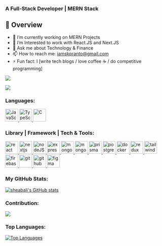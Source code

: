 <h3>A Full-Stack Developer | MERN Stack</h3>

## :eyes: Overview

- 🔭 I’m currently working on MERN Projects
- 🌱 I’m Interested to work with React.JS and Next.JS
- 💬 Ask me about Technology & Finance
- 📫 How to reach me: iamskpranto@gmail.com
- ⚡ Fun fact: I [write tech blogs / love coffee ☕ / do competitive programming]

<a href="https://www.github.com/sheabali" target="_blank" rel="noreferrer"><img
src="https://img.shields.io/github/followers/sheabali?logo=github&style=for-the-badge&color=0891b2&labelColor=1c1917" /></a>

<p align="left"> <a href="https://www.linkedin.com/in/sheabali/" target="blank"> <img src="https://img.shields.io/badge/LinkedIn-0077B5?style=for-the-badge&logo=linkedin&logoColor=white
"></a></p>

<h3 align="left">Languages:</h3>
<p align="left">
<a href="https://www.javascript.com/" target="_blank" rel="noreferrer">
<img src="https://upload.wikimedia.org/wikipedia/commons/thumb/9/99/Unofficial_JavaScript_logo_2.svg/2048px-Unofficial_JavaScript_logo_2.svg.png" alt="JavaScript" width="40" height="40"/>
</a>
<a href="https://www.typescriptlang.org/" target="_blank" rel="noreferrer">
<img src="https://upload.wikimedia.org/wikipedia/commons/thumb/f/f5/Typescript.svg/640px-Typescript.svg.png" alt="TypeScript" width="40" height="40"/>
</a>
 <a href="https://www.cprogramming.com/" target="_blank" rel="noreferrer">
 <img src="https://upload.wikimedia.org/wikipedia/commons/1/19/C_Logo.png" alt="C" width="40" height="40"/>
 </a>
 </p>

<h3 align="left">Library | Framework | Tech & Tools:</h3>
<p align="left">
<a href="https://reactjs.org/" target="_blank" rel="noreferrer"> <img src="https://icon.icepanel.io/Technology/svg/React.svg" alt="react" width="40" height="40"/>
</a>
<a href="https://nextjs.org/" target="_blank" rel="noreferrer"> <img src="https://icon.icepanel.io/Technology/png-shadow-512/Next.js.png" alt="nextjs" width="40" height="40"/>
</a>
<a href="https://nodejs.org/en" target="_blank" rel="noreferrer"> <img src="https://seeklogo.com/images/N/nodejs-logo-FBE122E377-seeklogo.com.png" alt="nodeJS" width="40" height="40"/>
</a>
<a href="https://expressjs.com/" target="_blank" rel="noreferrer"> <img src="https://icon.icepanel.io/Technology/png-shadow-512/Express.png" alt="express" width="40" height="40"/>
</a>
<a href="https://www.mongodb.com/docs/" target="_blank" rel="noreferrer"> <img src="https://icon.icepanel.io/Technology/svg/MongoDB.svg" alt="mongodb" width="40" height="40"/>
</a>
<a href="https://mongoosejs.com/docs/guide.html" target="_blank" rel="noreferrer"> <img src="https://icon.icepanel.io/Technology/svg/Mongoose.js.svg" alt="mongoose" width="40" height="40"/>
</a>
<a href="https://www.prisma.io/docs" target="_blank" rel="noreferrer"> <img src="https://i.ibb.co.com/Vw55PrD/img-icons8.png" alt="prisma" width="40" height="40"/>
</a>
<a href="https://www.postgresql.org/docs/" target="_blank" rel="noreferrer"> <img src="https://icon.icepanel.io/Technology/svg/PostgresSQL.svg" alt="postgresql" width="40" height="40"/>
</a>
<a href="https://docs.docker.com/" target="_blank" rel="noreferrer"> <img src="https://icon.icepanel.io/Technology/svg/Docker.svg" alt="docker" width="40" height="40"/>
</a>
<a href="https://redux.js.org/introduction/getting-started" target="_blank" rel="noreferrer"> <img src="https://icon.icepanel.io/Technology/svg/Redux.svg" alt="redux" width="40" height="40"/>
</a>
<a href="https://tailwindcss.com/" target="_blank" rel="noreferrer"> <img src="https://www.vectorlogo.zone/logos/tailwindcss/tailwindcss-icon.svg" alt="tailwind" width="40" height="40"/>
</a>
<a href="https://firebase.google.com/" target="_blank" rel="noreferrer"> <img src="https://icon.icepanel.io/Technology/svg/Firebase.svg" alt="firebase" width="40" height="40"/>
</a>
<a href="https://git-scm.com/" target="_blank" rel="noreferrer"> <img src="https://icon.icepanel.io/Technology/svg/Git.svg" alt="git" width="40" height="40"/>
</a>
<a href="https://github.com/" target="_blank" rel="noreferrer"> <img src="https://img.icons8.com/nolan/512/github.png" alt="github" width="40" height="40"/>
</a>
<a href="https://www.figma.com/" target="_blank" rel="noreferrer"> <img src="https://icon.icepanel.io/Technology/svg/Figma.svg" alt="figma" width="40" height="40"/>
</a>
</p>

<h3>My GitHub Stats:</h3>

<a href="http://www.github.com/sheabali"><img src="https://github-readme-stats.vercel.app/api?username=sheabali&show_icons=true&hide=&count_private=true&title_color=22c55e&text_color=ffffff&icon_color=0891b2&bg_color=1c1917&hide_border=true&show_icons=true" alt="sheabali's GitHub stats" /></a>

<h3>Contribution:</h3>

<a href="http://www.github.com/sheabali"><img src="https://github-readme-streak-stats.herokuapp.com/?user=sheabali&stroke=ffffff&background=1c1917&ring=22c55e&fire=22c55e&currStreakNum=ffffff&currStreakLabel=22c55e&sideNums=ffffff&sideLabels=ffffff&dates=ffffff&hide_border=true" /></a>

<h3>Top Languages:</h3>

<a href="https://github.com/sheabali" align="left"><img src="https://github-readme-stats.vercel.app/api/top-langs/?username=sheabali&langs_count=10&title_color=22c55e&text_color=ffffff&icon_color=0891b2&bg_color=1c1917&hide_border=true&locale=en&custom_title=Top%20%Languages" alt="Top Languages" /></a>

